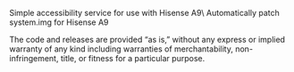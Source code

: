 Simple accessibility service for use with Hisense A9\\
Automatically patch system.img for Hisense A9

The code and releases are provided “as is,” without any express or implied warranty of any kind including warranties of merchantability, non-infringement, title, or fitness for a particular purpose.
